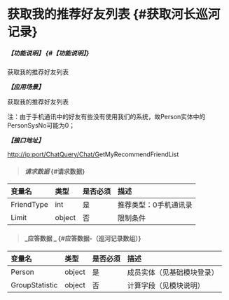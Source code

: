 # 获取我的推荐好友列表 {#获取河长巡河记录}

##### _【功能说明】_ {#【功能说明】}

获取我的推荐好友列表

_**【应用场景】**_

获取我的推荐好友列表

注：由于手机通讯中的好友有些没有使用我们的系统，故Person实体中的PersonSysNo可能为0；

_**【接口地址】**_

[http://ip:port/ChatQuery/Chat/G](http://ip:port/HMQuery/PatrolRiver/GetPatrolRivers)etMyRecommendFriendList

> #### _请求数据_ {#请求数据}

| 变量名 | 类型 | 是否必须 | 描述 |
| :--- | :--- | :--- | :--- |
| FriendType | int | 是 | 推荐类型：0手机通讯录 |
| Limit | object | 否 | 限制条件 |

> #### _应答数据 _ {#应答数据-（巡河记录数组）}

| 变量名 | 类型 | 是否必须 | 描述 |
| :--- | :--- | :--- | :--- |
| Person | object | 是 | 成员实体（见基础模块登录） |
| GroupStatistic | object | 否 | 计算字段（见模块说明） |




